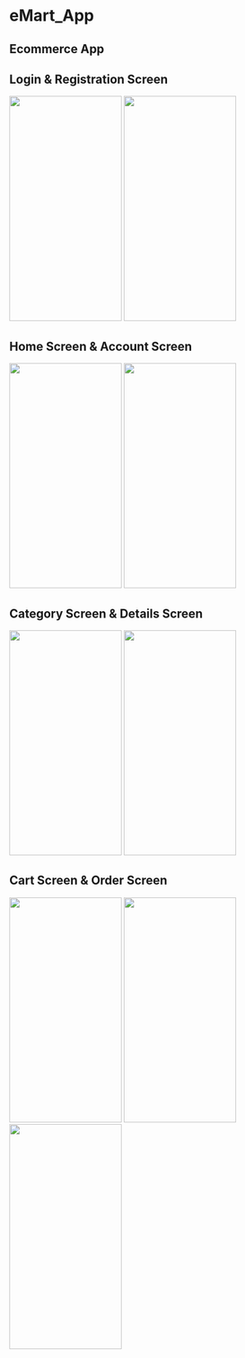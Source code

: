 # eMart_App
## Ecommerce App
## Login & Registration Screen
<r>
<img src="https://github.com/Thayibakayakkool/Ecommerce-eMart-App/assets/147040960/fcf1ad6c-2bff-4e73-bc43-1d4b3a5de0a1" width="200" height="400">
<img src="https://github.com/Thayibakayakkool/Ecommerce-eMart-App/assets/147040960/0a436dbe-914c-4ae4-bb8f-83b8502171d4" width="200" height="400">
</r>

## Home Screen & Account Screen
<r>
<img src="https://github.com/Thayibakayakkool/Ecommerce-eMart-App/assets/147040960/5160c598-29cb-4f25-b976-a8aaa50ef348" width="200" height="400">
<img src="https://github.com/Thayibakayakkool/Ecommerce-eMart-App/assets/147040960/dfca4140-c80e-4f54-b789-76cdbfed6c79" width="200" height="400">
</r>


## Category Screen & Details Screen
<r>
<img src="https://github.com/Thayibakayakkool/Ecommerce-eMart-App/assets/147040960/c77e15c7-eda1-4d04-b4da-a6a465120c3b" width="200" height="400">
<img src="https://github.com/Thayibakayakkool/Ecommerce-eMart-App/assets/147040960/7490274f-e03d-4922-95c7-badfec6e8c96" width="200" height="400">
</r>

## Cart Screen & Order Screen
<r>
<img src="https://github.com/Thayibakayakkool/Ecommerce-eMart-App/assets/147040960/f6ea17bf-88b8-45af-b30d-a9c9179f07cc" width="200" height="400">
<img src="https://github.com/Thayibakayakkool/Ecommerce-eMart-App/assets/147040960/ab5ef4ce-3459-450e-821c-619259553d09" width="200" height="400">
<img src="https://github.com/Thayibakayakkool/Ecommerce-eMart-App/assets/147040960/723809ad-cdac-435e-b8f1-0804cdb4d92f" width="200" height="400">
</r>
